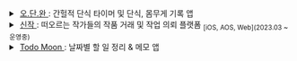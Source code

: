<details> &nbsp;
 <summary>
  &nbsp;<a href = "https://apps.apple.com/kr/app/%EC%98%A4%EB%8B%A8%EC%99%84-%EA%B0%84%ED%97%90%EC%A0%81-%EB%8B%A8%EC%8B%9D-%EC%A7%84%ED%96%89%EC%83%81%ED%99%A9-%ED%83%80%EC%9D%B4%EB%A8%B8-%EB%AA%B8%EB%AC%B4%EA%B2%8C-%EA%B8%B0%EB%A1%9D/id6471941123">오.단.완 </a>: 간헐적 단식 타이머 및 단식, 몸무게 기록 앱
 </summary>
  
![오단완 커버](https://github.com/JongHoooon/JongHoooon/assets/98168685/28f8d521-9104-4c72-b9de-ae2d4d8222a3)
  
### Service Link
  
- [App Store](https://apps.apple.com/kr/app/%EC%98%A4%EB%8B%A8%EC%99%84-%EA%B0%84%ED%97%90%EC%A0%81-%EB%8B%A8%EC%8B%9D-%EC%A7%84%ED%96%89%EC%83%81%ED%99%A9-%ED%83%80%EC%9D%B4%EB%A8%B8-%EB%AA%B8%EB%AC%B4%EA%B2%8C-%EA%B8%B0%EB%A1%9D/id6471941123)

### Repository
- [오.단.완 iOS Repository](https://github.com/JongHoooon/TodayFastComplete)
  
<br>
  
</details>

<details> &nbsp;
 <summary>
  &nbsp;<a href = "https://apps.apple.com/kr/app/%EC%8B%A0%EC%9E%91/id6449455462">신작 </a>: 떠오르는 작가들의 작품 거래 및 작업 의뢰 플랫폼 <sub>[iOS, AOS, Web](2023.03 ~ 운영중)</sub> 
 </summary>
  
![신작1](https://github.com/JongHoooon/JongHoooon/assets/98168685/57dc9f77-b153-47e5-a69a-e475dc2a50aa)
  
### Service Link
  
- [App Store](https://apps.apple.com/kr/app/%EC%8B%A0%EC%9E%91/id6449455462)
- [Play Store](https://play.google.com/store/apps/details?id=io.sinzak.android&pli=1)
- [sinzak.net](https://sinzak.net/)

### Repository
- [Sinzak iOS Repository](https://github.com/SINZAK/sinzak-ios)
  
<br>
  
</details>

<details> &nbsp;
 <summary>
  &nbsp;<a href = "https://apps.apple.com/kr/app/todo-moon/id1660360539">Todo Moon </a>: 날짜별 할 일 정리 & 메모 앱
 </summary>
  
![todomoooon](https://github.com/JongHoooon/JongHoooon/assets/98168685/bea38f62-c924-4ab7-a2fc-1105042e6c02)

### Service Link
  
- [App Store](https://apps.apple.com/kr/app/todo-moon/id1660360539)

### Repository
- [Todo Moon Repository](https://github.com/JongHoooon/Todo-Moon)
  
<br>
  
</details>
